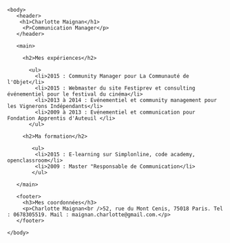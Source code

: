<!doctype html>
  <html lang="fr">
    <head>
      <meta charset="utf-8">
      <title>Charlotte Maignan</title>
    </head>
    
    <body>
       <header> 
        <h1>Charlotte Maignan</h1>
         <P>Communication Manager</p>
       </header>
    
       <main>
       
         <h2>Mes expériences</h2>
         
           <ul>
             <li>2015 : Community Manager pour La Communauté de l'Objet</li>
             <li>2015 : Webmaster du site Festiprev et consulting événementiel pour le festival du cinéma</li>
             <li>2013 à 2014 : Evénementiel et community management pour les Vignerons Indépendants</li>
             <li>2009 à 2013 : Evénementiel et communication pour Fondation Apprentis d'Auteuil </li>
           </ul>
           
         <h2>Ma formation</h2>
         
            <ul>
             <li>2015 : E-learning sur Simplonline, code academy, openclassroom</li>
             <li>2009 : Master "Responsable de Communication</li>
            </ul>
            
       </main>
       
       <footer>
         <h3>Mes coordonnées</h3>
         <p>Charlotte Maignan<br />52, rue du Mont Cenis, 75018 Paris. Tel : 0678305519. Mail : maignan.charlotte@gmail.com.</p>
       </footer>
       
    </body>
  </html>
